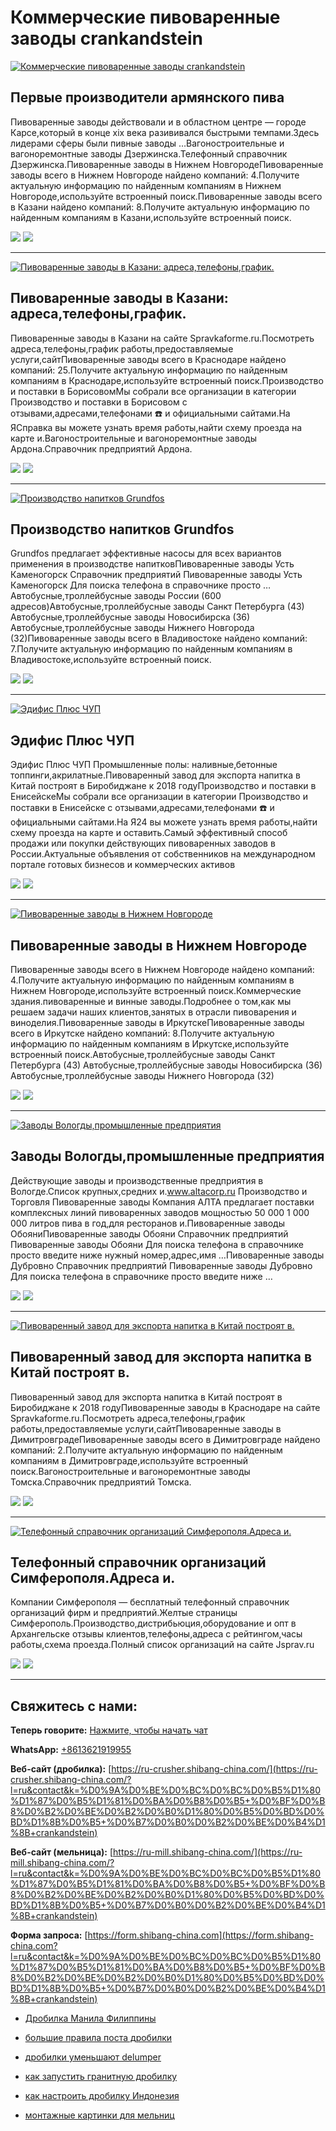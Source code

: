 # Коммерческие пивоваренные заводы crankandstein

<a href="https://swt.shibang-china.com/?l=ru&img&k=%D0%9A%D0%BE%D0%BC%D0%BC%D0%B5%D1%80%D1%87%D0%B5%D1%81%D0%BA%D0%B8%D0%B5+%D0%BF%D0%B8%D0%B2%D0%BE%D0%B2%D0%B0%D1%80%D0%B5%D0%BD%D0%BD%D1%8B%D0%B5+%D0%B7%D0%B0%D0%B2%D0%BE%D0%B4%D1%8B+crankandstein" target="_blank">![Коммерческие пивоваренные заводы crankandstein](http://static.shibang-china.com/all-800x300/164.jpg)</a>

## Первые производители армянского пива
Пивоваренные заводы действовали и в областном центре — городе Карсе,который в конце xix века разививался быстрыми темпами.Здесь лидерами сферы были пивные заводы …Вагоностроительные и вагоноремонтные заводы Дзержинска.Телефонный справочник Дзержинска.Пивоваренные заводы в Нижнем НовгородеПивоваренные заводы всего в Нижнем Новгороде найдено компаний: 4.Получите актуальную информацию по найденным компаниям в Нижнем Новгороде,используйте встроенный поиск.Пивоваренные заводы всего в Казани найдено компаний: 8.Получите актуальную информацию по найденным компаниям в Казани,используйте встроенный поиск.


<a href="https://whatsapp.shibangsoft.com/WhatsApp.php" target="_blank" title="WhatsApp">![](http://static.shibang-china.com/icon/whatsapp.png)</a> <a href="https://swt.shibang-china.com/?l=ru&icon&k=%D0%9A%D0%BE%D0%BC%D0%BC%D0%B5%D1%80%D1%87%D0%B5%D1%81%D0%BA%D0%B8%D0%B5+%D0%BF%D0%B8%D0%B2%D0%BE%D0%B2%D0%B0%D1%80%D0%B5%D0%BD%D0%BD%D1%8B%D0%B5+%D0%B7%D0%B0%D0%B2%D0%BE%D0%B4%D1%8B+crankandstein" target="_blank">![](http://static.shibang-china.com/icon/chat-ru.png)</a>

---

<a href="https://swt.shibang-china.com/?l=ru&img&k=%D0%9A%D0%BE%D0%BC%D0%BC%D0%B5%D1%80%D1%87%D0%B5%D1%81%D0%BA%D0%B8%D0%B5+%D0%BF%D0%B8%D0%B2%D0%BE%D0%B2%D0%B0%D1%80%D0%B5%D0%BD%D0%BD%D1%8B%D0%B5+%D0%B7%D0%B0%D0%B2%D0%BE%D0%B4%D1%8B+crankandstein" target="_blank">![Пивоваренные заводы в Казани: адреса,телефоны,график.](http://static.shibang-china.com/all-800x300/742.jpg)</a>

## Пивоваренные заводы в Казани: адреса,телефоны,график.
Пивоваренные заводы в Казани на сайте Spravkaforme.ru.Посмотреть адреса,телефоны,график работы,предоставляемые услуги,сайтПивоваренные заводы всего в Краснодаре найдено компаний: 25.Получите актуальную информацию по найденным компаниям в Краснодаре,используйте встроенный поиск.Производство и поставки в БорисовомМы собрали все организации в категории Производство и поставки в Борисовом с отзывами,адресами,телефонами ☎️ и официальными сайтами.На ЯСправка вы можете узнать время работы,найти схему проезда на карте и.Вагоностроительные и вагоноремонтные заводы Ардона.Справочник предприятий Ардона.


<a href="https://whatsapp.shibangsoft.com/WhatsApp.php" target="_blank" title="WhatsApp">![](http://static.shibang-china.com/icon/whatsapp.png)</a> <a href="https://swt.shibang-china.com/?l=ru&icon&k=%D0%9A%D0%BE%D0%BC%D0%BC%D0%B5%D1%80%D1%87%D0%B5%D1%81%D0%BA%D0%B8%D0%B5+%D0%BF%D0%B8%D0%B2%D0%BE%D0%B2%D0%B0%D1%80%D0%B5%D0%BD%D0%BD%D1%8B%D0%B5+%D0%B7%D0%B0%D0%B2%D0%BE%D0%B4%D1%8B+crankandstein" target="_blank">![](http://static.shibang-china.com/icon/chat-ru.png)</a>

---

<a href="https://swt.shibang-china.com/?l=ru&img&k=%D0%9A%D0%BE%D0%BC%D0%BC%D0%B5%D1%80%D1%87%D0%B5%D1%81%D0%BA%D0%B8%D0%B5+%D0%BF%D0%B8%D0%B2%D0%BE%D0%B2%D0%B0%D1%80%D0%B5%D0%BD%D0%BD%D1%8B%D0%B5+%D0%B7%D0%B0%D0%B2%D0%BE%D0%B4%D1%8B+crankandstein" target="_blank">![Производство напитков Grundfos](http://static.shibang-china.com/all-800x300/980.jpg)</a>

## Производство напитков Grundfos
Grundfos предлагает эффективные насосы для всех вариантов применения в производстве напитковПивоваренные заводы Усть Каменогорск Справочник предприятий Пивоваренные заводы Усть Каменогорск Для поиска телефона в справочнике просто …Автобусные,троллейбусные заводы России (600 адресов)Автобусные,троллейбусные заводы Санкт Петербурга (43) Автобусные,троллейбусные заводы Новосибирска (36) Автобусные,троллейбусные заводы Нижнего Новгорода (32)Пивоваренные заводы всего в Владивостоке найдено компаний: 7.Получите актуальную информацию по найденным компаниям в Владивостоке,используйте встроенный поиск.


<a href="https://whatsapp.shibangsoft.com/WhatsApp.php" target="_blank" title="WhatsApp">![](http://static.shibang-china.com/icon/whatsapp.png)</a> <a href="https://swt.shibang-china.com/?l=ru&icon&k=%D0%9A%D0%BE%D0%BC%D0%BC%D0%B5%D1%80%D1%87%D0%B5%D1%81%D0%BA%D0%B8%D0%B5+%D0%BF%D0%B8%D0%B2%D0%BE%D0%B2%D0%B0%D1%80%D0%B5%D0%BD%D0%BD%D1%8B%D0%B5+%D0%B7%D0%B0%D0%B2%D0%BE%D0%B4%D1%8B+crankandstein" target="_blank">![](http://static.shibang-china.com/icon/chat-ru.png)</a>

---

<a href="https://swt.shibang-china.com/?l=ru&img&k=%D0%9A%D0%BE%D0%BC%D0%BC%D0%B5%D1%80%D1%87%D0%B5%D1%81%D0%BA%D0%B8%D0%B5+%D0%BF%D0%B8%D0%B2%D0%BE%D0%B2%D0%B0%D1%80%D0%B5%D0%BD%D0%BD%D1%8B%D0%B5+%D0%B7%D0%B0%D0%B2%D0%BE%D0%B4%D1%8B+crankandstein" target="_blank">![Эдифис Плюс ЧУП](http://static.shibang-china.com/all-800x300/906.jpg)</a>

## Эдифис Плюс ЧУП
Эдифис Плюс ЧУП Промышленные полы: наливные,бетонные топпинги,акрилатные.Пивоваренный завод для экспорта напитка в Китай построят в Биробиджане к 2018 годуПроизводство и поставки в ЕнисейскеМы собрали все организации в категории Производство и поставки в Енисейске с отзывами,адресами,телефонами ☎️ и официальными сайтами.На Я24 вы можете узнать время работы,найти схему проезда на карте и оставить.Самый эффективный способ продажи или покупки действующих пивоваренных заводов в России.Актуальные объявления от собственников на международном портале готовых бизнесов и коммерческих активов


<a href="https://whatsapp.shibangsoft.com/WhatsApp.php" target="_blank" title="WhatsApp">![](http://static.shibang-china.com/icon/whatsapp.png)</a> <a href="https://swt.shibang-china.com/?l=ru&icon&k=%D0%9A%D0%BE%D0%BC%D0%BC%D0%B5%D1%80%D1%87%D0%B5%D1%81%D0%BA%D0%B8%D0%B5+%D0%BF%D0%B8%D0%B2%D0%BE%D0%B2%D0%B0%D1%80%D0%B5%D0%BD%D0%BD%D1%8B%D0%B5+%D0%B7%D0%B0%D0%B2%D0%BE%D0%B4%D1%8B+crankandstein" target="_blank">![](http://static.shibang-china.com/icon/chat-ru.png)</a>

---

<a href="https://swt.shibang-china.com/?l=ru&img&k=%D0%9A%D0%BE%D0%BC%D0%BC%D0%B5%D1%80%D1%87%D0%B5%D1%81%D0%BA%D0%B8%D0%B5+%D0%BF%D0%B8%D0%B2%D0%BE%D0%B2%D0%B0%D1%80%D0%B5%D0%BD%D0%BD%D1%8B%D0%B5+%D0%B7%D0%B0%D0%B2%D0%BE%D0%B4%D1%8B+crankandstein" target="_blank">![Пивоваренные заводы в Нижнем Новгороде](http://static.shibang-china.com/all-800x300/930.jpg)</a>

## Пивоваренные заводы в Нижнем Новгороде
Пивоваренные заводы всего в Нижнем Новгороде найдено компаний: 4.Получите актуальную информацию по найденным компаниям в Нижнем Новгороде,используйте встроенный поиск.Коммерческие здания.пивоваренные и винные заводы.Подробнее о том,как мы решаем задачи наших клиентов,занятых в отрасли пивоварения и виноделия.Пивоваренные заводы в ИркутскеПивоваренные заводы всего в Иркутске найдено компаний: 8.Получите актуальную информацию по найденным компаниям в Иркутске,используйте встроенный поиск.Автобусные,троллейбусные заводы Санкт Петербурга (43) Автобусные,троллейбусные заводы Новосибирска (36) Автобусные,троллейбусные заводы Нижнего Новгорода (32)


<a href="https://whatsapp.shibangsoft.com/WhatsApp.php" target="_blank" title="WhatsApp">![](http://static.shibang-china.com/icon/whatsapp.png)</a> <a href="https://swt.shibang-china.com/?l=ru&icon&k=%D0%9A%D0%BE%D0%BC%D0%BC%D0%B5%D1%80%D1%87%D0%B5%D1%81%D0%BA%D0%B8%D0%B5+%D0%BF%D0%B8%D0%B2%D0%BE%D0%B2%D0%B0%D1%80%D0%B5%D0%BD%D0%BD%D1%8B%D0%B5+%D0%B7%D0%B0%D0%B2%D0%BE%D0%B4%D1%8B+crankandstein" target="_blank">![](http://static.shibang-china.com/icon/chat-ru.png)</a>

---

<a href="https://swt.shibang-china.com/?l=ru&img&k=%D0%9A%D0%BE%D0%BC%D0%BC%D0%B5%D1%80%D1%87%D0%B5%D1%81%D0%BA%D0%B8%D0%B5+%D0%BF%D0%B8%D0%B2%D0%BE%D0%B2%D0%B0%D1%80%D0%B5%D0%BD%D0%BD%D1%8B%D0%B5+%D0%B7%D0%B0%D0%B2%D0%BE%D0%B4%D1%8B+crankandstein" target="_blank">![Заводы Вологды,промышленные предприятия](http://static.shibang-china.com/all-800x300/1077.jpg)</a>

## Заводы Вологды,промышленные предприятия
Действующие заводы и производственные предприятия в Вологде.Список крупных,средних и.www.altacorp.ru Производство и Торговля Пивоваренные заводы Компания АЛТА предлагает поставки комплексных линий пивоваренных заводов мощностью 50 000 1 000 000 литров пива в год,для ресторанов и.Пивоваренные заводы ОбояниПивоваренные заводы Обояни Справочник предприятий Пивоваренные заводы Обояни Для поиска телефона в справочнике просто введите ниже нужный номер,адрес,имя …Пивоваренные заводы Дубровно Справочник предприятий Пивоваренные заводы Дубровно Для поиска телефона в справочнике просто введите ниже …


<a href="https://whatsapp.shibangsoft.com/WhatsApp.php" target="_blank" title="WhatsApp">![](http://static.shibang-china.com/icon/whatsapp.png)</a> <a href="https://swt.shibang-china.com/?l=ru&icon&k=%D0%9A%D0%BE%D0%BC%D0%BC%D0%B5%D1%80%D1%87%D0%B5%D1%81%D0%BA%D0%B8%D0%B5+%D0%BF%D0%B8%D0%B2%D0%BE%D0%B2%D0%B0%D1%80%D0%B5%D0%BD%D0%BD%D1%8B%D0%B5+%D0%B7%D0%B0%D0%B2%D0%BE%D0%B4%D1%8B+crankandstein" target="_blank">![](http://static.shibang-china.com/icon/chat-ru.png)</a>

---

<a href="https://swt.shibang-china.com/?l=ru&img&k=%D0%9A%D0%BE%D0%BC%D0%BC%D0%B5%D1%80%D1%87%D0%B5%D1%81%D0%BA%D0%B8%D0%B5+%D0%BF%D0%B8%D0%B2%D0%BE%D0%B2%D0%B0%D1%80%D0%B5%D0%BD%D0%BD%D1%8B%D0%B5+%D0%B7%D0%B0%D0%B2%D0%BE%D0%B4%D1%8B+crankandstein" target="_blank">![Пивоваренный завод для экспорта напитка в Китай построят в.](http://static.shibang-china.com/all-800x300/1125.jpg)</a>

## Пивоваренный завод для экспорта напитка в Китай построят в.
Пивоваренный завод для экспорта напитка в Китай построят в Биробиджане к 2018 годуПивоваренные заводы в Краснодаре на сайте Spravkaforme.ru.Посмотреть адреса,телефоны,график работы,предоставляемые услуги,сайтПивоваренные заводы в ДимитровградеПивоваренные заводы всего в Димитровграде найдено компаний: 2.Получите актуальную информацию по найденным компаниям в Димитровграде,используйте встроенный поиск.Вагоностроительные и вагоноремонтные заводы Томска.Справочник предприятий Томска.


<a href="https://whatsapp.shibangsoft.com/WhatsApp.php" target="_blank" title="WhatsApp">![](http://static.shibang-china.com/icon/whatsapp.png)</a> <a href="https://swt.shibang-china.com/?l=ru&icon&k=%D0%9A%D0%BE%D0%BC%D0%BC%D0%B5%D1%80%D1%87%D0%B5%D1%81%D0%BA%D0%B8%D0%B5+%D0%BF%D0%B8%D0%B2%D0%BE%D0%B2%D0%B0%D1%80%D0%B5%D0%BD%D0%BD%D1%8B%D0%B5+%D0%B7%D0%B0%D0%B2%D0%BE%D0%B4%D1%8B+crankandstein" target="_blank">![](http://static.shibang-china.com/icon/chat-ru.png)</a>

---

<a href="https://swt.shibang-china.com/?l=ru&img&k=%D0%9A%D0%BE%D0%BC%D0%BC%D0%B5%D1%80%D1%87%D0%B5%D1%81%D0%BA%D0%B8%D0%B5+%D0%BF%D0%B8%D0%B2%D0%BE%D0%B2%D0%B0%D1%80%D0%B5%D0%BD%D0%BD%D1%8B%D0%B5+%D0%B7%D0%B0%D0%B2%D0%BE%D0%B4%D1%8B+crankandstein" target="_blank">![Телефонный справочник организаций Симферополя.Адреса и.](http://static.shibang-china.com/all-800x300/480.jpg)</a>

## Телефонный справочник организаций Симферополя.Адреса и.
Компании Симферополя — бесплатный телефонный справочник организаций фирм и предприятий.Желтые страницы Симферополь.Производство,дистрибьюция,оборудование и опт в Архангельске отзывы клиентов,телефоны,адреса с рейтингом,часы работы,схема проезда.Полный список организаций на сайте Jsprav.ru

<a href="https://whatsapp.shibangsoft.com/WhatsApp.php" target="_blank" title="WhatsApp">![](http://static.shibang-china.com/icon/whatsapp.png)</a> <a href="https://swt.shibang-china.com/?l=ru&icon&k=%D0%9A%D0%BE%D0%BC%D0%BC%D0%B5%D1%80%D1%87%D0%B5%D1%81%D0%BA%D0%B8%D0%B5+%D0%BF%D0%B8%D0%B2%D0%BE%D0%B2%D0%B0%D1%80%D0%B5%D0%BD%D0%BD%D1%8B%D0%B5+%D0%B7%D0%B0%D0%B2%D0%BE%D0%B4%D1%8B+crankandstein" target="_blank">![](http://static.shibang-china.com/icon/chat-ru.png)</a>

---
## Свяжитесь с нами:

**Теперь говорите:** [Нажмите, чтобы начать чат](https://swt.shibang-china.com?l=ru&contact&k=%D0%9A%D0%BE%D0%BC%D0%BC%D0%B5%D1%80%D1%87%D0%B5%D1%81%D0%BA%D0%B8%D0%B5+%D0%BF%D0%B8%D0%B2%D0%BE%D0%B2%D0%B0%D1%80%D0%B5%D0%BD%D0%BD%D1%8B%D0%B5+%D0%B7%D0%B0%D0%B2%D0%BE%D0%B4%D1%8B+crankandstein)

**WhatsApp:**  [+8613621919955](https://whatsapp.shibangsoft.com/WhatsApp.php)

**Веб-сайт (дробилка):** [https://ru-crusher.shibang-china.com/](https://ru-crusher.shibang-china.com/?l=ru&contact&k=%D0%9A%D0%BE%D0%BC%D0%BC%D0%B5%D1%80%D1%87%D0%B5%D1%81%D0%BA%D0%B8%D0%B5+%D0%BF%D0%B8%D0%B2%D0%BE%D0%B2%D0%B0%D1%80%D0%B5%D0%BD%D0%BD%D1%8B%D0%B5+%D0%B7%D0%B0%D0%B2%D0%BE%D0%B4%D1%8B+crankandstein)

**Веб-сайт (мельница):** [https://ru-mill.shibang-china.com/](https://ru-mill.shibang-china.com/?l=ru&contact&k=%D0%9A%D0%BE%D0%BC%D0%BC%D0%B5%D1%80%D1%87%D0%B5%D1%81%D0%BA%D0%B8%D0%B5+%D0%BF%D0%B8%D0%B2%D0%BE%D0%B2%D0%B0%D1%80%D0%B5%D0%BD%D0%BD%D1%8B%D0%B5+%D0%B7%D0%B0%D0%B2%D0%BE%D0%B4%D1%8B+crankandstein)

**Форма запроса:** [https://form.shibang-china.com](https://form.shibang-china.com?l=ru&contact&k=%D0%9A%D0%BE%D0%BC%D0%BC%D0%B5%D1%80%D1%87%D0%B5%D1%81%D0%BA%D0%B8%D0%B5+%D0%BF%D0%B8%D0%B2%D0%BE%D0%B2%D0%B0%D1%80%D0%B5%D0%BD%D0%BD%D1%8B%D0%B5+%D0%B7%D0%B0%D0%B2%D0%BE%D0%B4%D1%8B+crankandstein)

* [Дробилка Манила Филиппины](../125/%D0%94%D1%80%D0%BE%D0%B1%D0%B8%D0%BB%D0%BA%D0%B0%20%D0%9C%D0%B0%D0%BD%D0%B8%D0%BB%D0%B0%20%D0%A4%D0%B8%D0%BB%D0%B8%D0%BF%D0%BF%D0%B8%D0%BD%D1%8B.md)

* [большие правила поста дробилки](../124/%D0%B1%D0%BE%D0%BB%D1%8C%D1%88%D0%B8%D0%B5%20%D0%BF%D1%80%D0%B0%D0%B2%D0%B8%D0%BB%D0%B0%20%D0%BF%D0%BE%D1%81%D1%82%D0%B0%20%D0%B4%D1%80%D0%BE%D0%B1%D0%B8%D0%BB%D0%BA%D0%B8.md)

* [дробилки уменьшают delumper](../122/%D0%B4%D1%80%D0%BE%D0%B1%D0%B8%D0%BB%D0%BA%D0%B8%20%D1%83%D0%BC%D0%B5%D0%BD%D1%8C%D1%88%D0%B0%D1%8E%D1%82%20delumper.md)

* [как запустить гранитную дробилку](../123/%D0%BA%D0%B0%D0%BA%20%D0%B7%D0%B0%D0%BF%D1%83%D1%81%D1%82%D0%B8%D1%82%D1%8C%20%D0%B3%D1%80%D0%B0%D0%BD%D0%B8%D1%82%D0%BD%D1%83%D1%8E%20%D0%B4%D1%80%D0%BE%D0%B1%D0%B8%D0%BB%D0%BA%D1%83.md)

* [как настроить дробилку Индонезия](../125/%D0%BA%D0%B0%D0%BA%20%D0%BD%D0%B0%D1%81%D1%82%D1%80%D0%BE%D0%B8%D1%82%D1%8C%20%D0%B4%D1%80%D0%BE%D0%B1%D0%B8%D0%BB%D0%BA%D1%83%20%D0%98%D0%BD%D0%B4%D0%BE%D0%BD%D0%B5%D0%B7%D0%B8%D1%8F.md)

* [монтажные картинки для мельниц](../121/%D0%BC%D0%BE%D0%BD%D1%82%D0%B0%D0%B6%D0%BD%D1%8B%D0%B5%20%D0%BA%D0%B0%D1%80%D1%82%D0%B8%D0%BD%D0%BA%D0%B8%20%D0%B4%D0%BB%D1%8F%20%D0%BC%D0%B5%D0%BB%D1%8C%D0%BD%D0%B8%D1%86.md)